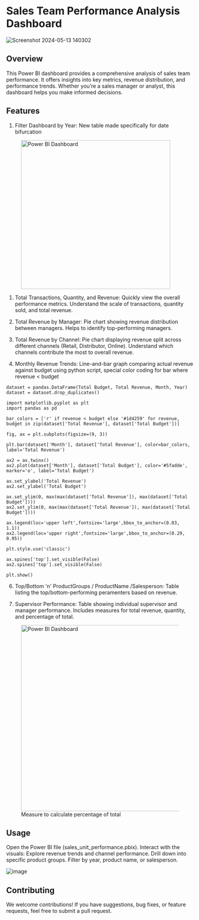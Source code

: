 # Sales Team Performance Analysis Dashboard

![Screenshot 2024-05-13 140302](https://github.com/rohanshrma25/SalesTeam_PowerBI_Dashboard/assets/143126097/80e09473-df6a-41e7-859f-29945da26512)

## Overview

This Power BI dashboard provides a comprehensive analysis of sales team performance. It offers insights into key metrics, revenue distribution, and performance trends. Whether you’re a sales manager or analyst, this dashboard helps you make informed decisions.

## Features

1. Filter Dashboard by Year:
New table made specifically for date bifurcation

<figure>
  <img src="https://github.com/rohanshrma25/SalesTeam_PowerBI_Dashboard/assets/143126097/86998541-023d-420f-940e-22fcd40e0375" alt="Power BI Dashboard" style="width:400px">
</figure>


1. Total Transactions, Quantity, and Revenue:
Quickly view the overall performance metrics. Understand the scale of transactions, quantity sold, and total revenue.

2. Total Revenue by Manager:
Pie chart showing revenue distribution between managers. Helps to identify top-performing managers.

3. Total Revenue by Channel:
Pie chart displaying revenue split across different channels (Retail, Distributor, Online). Understand which channels contribute the most to overall revenue.

4. Monthly Revenue Trends:
Line-and-bar graph comparing actual revenue against budget using python script, special color coding for bar where revenue < budget
```
dataset = pandas.DataFrame(Total Budget, Total Revenue, Month, Year)
dataset = dataset.drop_duplicates()

import matplotlib.pyplot as plt
import pandas as pd

bar_colors = ['r' if revenue < budget else '#1d4259' for revenue, budget in zip(dataset['Total Revenue'], dataset['Total Budget'])]

fig, ax = plt.subplots(figsize=(9, 3))

plt.bar(dataset['Month'], dataset['Total Revenue'], color=bar_colors, label='Total Revenue')

ax2 = ax.twinx()
ax2.plot(dataset['Month'], dataset['Total Budget'], color='#5fadde', marker='o', label='Total Budget')

ax.set_ylabel('Total Revenue')
ax2.set_ylabel('Total Budget')

ax.set_ylim(0, max(max(dataset['Total Revenue']), max(dataset['Total Budget'])))
ax2.set_ylim(0, max(max(dataset['Total Revenue']), max(dataset['Total Budget'])))

ax.legend(loc='upper left',fontsize='large',bbox_to_anchor=(0.03, 1.1))
ax2.legend(loc='upper right',fontsize='large',bbox_to_anchor=(0.29, 0.95))

plt.style.use('classic')

ax.spines['top'].set_visible(False)
ax2.spines['top'].set_visible(False)

plt.show()
```

6. Top/Bottom 'n' ProductGroups / ProductName /Salesperson:
Table listing the top/bottom-performing peramenters based on revenue.



8. Supervisor Performance:
Table showing individual supervisor and manager performance.
Includes measures for total revenue, quantity, and percentage of total.

<figure>
  <img src="https://github.com/rohanshrma25/SalesTeam_PowerBI_Dashboard/assets/143126097/0214e7db-d6fb-4657-a9ac-b6996fb376cb" alt="Power BI Dashboard" style="width:500px">
  <figcaption>Measure to calculate percentage of total</figcaption>
</figure>


## Usage
Open the Power BI file (sales_unit_performance.pbix).
Interact with the visuals:
Explore revenue trends and channel performance.
Drill down into specific product groups.
Filter by year, product name, or salesperson.

![image](https://github.com/rohanshrma25/SalesTeam_PowerBI_Dashboard/assets/143126097/ae7f2231-c517-43be-8a3b-af8a93a3de61)


## Contributing
We welcome contributions! If you have suggestions, bug fixes, or feature requests, feel free to submit a pull request.
